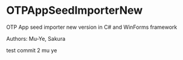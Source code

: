 # OTPAppSeedImporterNew
OTP App seed importer new version in C# and WinForms framework

Authors: Mu-Ye, Sakura

test commit 2 mu ye
